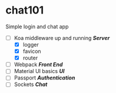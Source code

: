 # chat101
Simple login and chat app
- [ ] Koa middleware up and running  __*Server*__
  - [X] logger
  - [X] favicon
  - [X] router
- [ ] Webpack  __*Front End*__
- [ ] Material UI basics  __*UI*__
- [ ] Passport  __*Authentication*__
- [ ] Sockets  __*Chat*__
